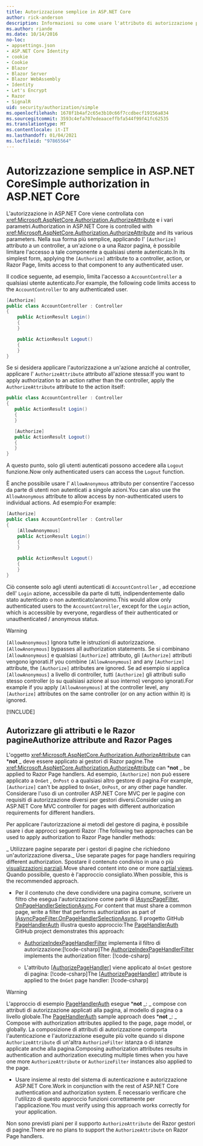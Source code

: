 ```yaml
---
title: Autorizzazione semplice in ASP.NET Core
author: rick-anderson
description: Informazioni su come usare l'attributo di autorizzazione per limitare l'accesso a controller e azioni ASP.NET Core.
ms.author: riande
ms.date: 10/14/2016
no-loc:
- appsettings.json
- ASP.NET Core Identity
- cookie
- Cookie
- Blazor
- Blazor Server
- Blazor WebAssembly
- Identity
- Let's Encrypt
- Razor
- SignalR
uid: security/authorization/simple
ms.openlocfilehash: 1678f1b4af2c65e3b10c66f7ccdbecf19156a834
ms.sourcegitcommit: 3593c4efa707edeaaceffbfa544f99f41fc62535
ms.translationtype: MT
ms.contentlocale: it-IT
ms.lasthandoff: 01/04/2021
ms.locfileid: "97865564"
---
```

# <a name="simple-authorization-in-aspnet-core"></a><span data-ttu-id="cb0e9-103">Autorizzazione semplice in ASP.NET Core</span><span class="sxs-lookup"><span data-stu-id="cb0e9-103">Simple authorization in ASP.NET Core</span></span>

<a name="security-authorization-simple"></a>

<span data-ttu-id="cb0e9-104">L'autorizzazione in ASP.NET Core viene controllata con <xref:Microsoft.AspNetCore.Authorization.AuthorizeAttribute> e i vari parametri.</span><span class="sxs-lookup"><span data-stu-id="cb0e9-104">Authorization in ASP.NET Core is controlled with <xref:Microsoft.AspNetCore.Authorization.AuthorizeAttribute> and its various parameters.</span></span> <span data-ttu-id="cb0e9-105">Nella sua forma più semplice, applicando l' `[Authorize]` attributo a un controller, a un'azione o a una Razor pagina, è possibile limitare l'accesso a tale componente a qualsiasi utente autenticato.</span><span class="sxs-lookup"><span data-stu-id="cb0e9-105">In its simplest form, applying the `[Authorize]` attribute to a controller, action, or Razor Page, limits access to that component to any authenticated user.</span></span>

<span data-ttu-id="cb0e9-106">Il codice seguente, ad esempio, limita l'accesso a `AccountController` a qualsiasi utente autenticato.</span><span class="sxs-lookup"><span data-stu-id="cb0e9-106">For example, the following code limits access to the `AccountController` to any authenticated user.</span></span>

```csharp
[Authorize]
public class AccountController : Controller
{
    public ActionResult Login()
    {
    }

    public ActionResult Logout()
    {
    }
}
```

<span data-ttu-id="cb0e9-107">Se si desidera applicare l'autorizzazione a un'azione anziché al controller, applicare l' `AuthorizeAttribute` attributo all'azione stessa:</span><span class="sxs-lookup"><span data-stu-id="cb0e9-107">If you want to apply authorization to an action rather than the controller, apply the `AuthorizeAttribute` attribute to the action itself:</span></span>

```csharp
public class AccountController : Controller
{
   public ActionResult Login()
   {
   }

   [Authorize]
   public ActionResult Logout()
   {
   }
}
```

<span data-ttu-id="cb0e9-108">A questo punto, solo gli utenti autenticati possono accedere alla `Logout` funzione.</span><span class="sxs-lookup"><span data-stu-id="cb0e9-108">Now only authenticated users can access the `Logout` function.</span></span>

<span data-ttu-id="cb0e9-109">È anche possibile usare l' `AllowAnonymous` attributo per consentire l'accesso da parte di utenti non autenticati a singole azioni.</span><span class="sxs-lookup"><span data-stu-id="cb0e9-109">You can also use the `AllowAnonymous` attribute to allow access by non-authenticated users to individual actions.</span></span> <span data-ttu-id="cb0e9-110">Ad esempio:</span><span class="sxs-lookup"><span data-stu-id="cb0e9-110">For example:</span></span>

```csharp
[Authorize]
public class AccountController : Controller
{
    [AllowAnonymous]
    public ActionResult Login()
    {
    }

    public ActionResult Logout()
    {
    }
}
```

<span data-ttu-id="cb0e9-111">Ciò consente solo agli utenti autenticati di `AccountController` , ad eccezione dell' `Login` azione, accessibile da parte di tutti, indipendentemente dallo stato autenticato o non autenticato/anonimo.</span><span class="sxs-lookup"><span data-stu-id="cb0e9-111">This would allow only authenticated users to the `AccountController`, except for the `Login` action, which is accessible by everyone, regardless of their authenticated or unauthenticated / anonymous status.</span></span>

> [!WARNING]
> <span data-ttu-id="cb0e9-112">`[AllowAnonymous]` Ignora tutte le istruzioni di autorizzazione.</span><span class="sxs-lookup"><span data-stu-id="cb0e9-112">`[AllowAnonymous]` bypasses all authorization statements.</span></span> <span data-ttu-id="cb0e9-113">Se si combinano `[AllowAnonymous]` e qualsiasi `[Authorize]` attributo, gli `[Authorize]` attributi vengono ignorati.</span><span class="sxs-lookup"><span data-stu-id="cb0e9-113">If you combine `[AllowAnonymous]` and any `[Authorize]` attribute, the `[Authorize]` attributes are ignored.</span></span> <span data-ttu-id="cb0e9-114">Se ad esempio si applica `[AllowAnonymous]` a livello di controller, tutti `[Authorize]` gli attributi sullo stesso controller (o su qualsiasi azione al suo interno) vengono ignorati.</span><span class="sxs-lookup"><span data-stu-id="cb0e9-114">For example if you apply `[AllowAnonymous]` at the controller level, any `[Authorize]` attributes on the same controller (or on any action within it) is ignored.</span></span>

[!INCLUDE[](~/includes/requireAuth.md)]

<a name="aarp"></a>

## <a name="authorize-attribute-and-no-locrazor-pages"></a><span data-ttu-id="cb0e9-115">Autorizzare gli attributi e le Razor pagine</span><span class="sxs-lookup"><span data-stu-id="cb0e9-115">Authorize attribute and Razor Pages</span></span>

<span data-ttu-id="cb0e9-116">L'oggetto <xref:Microsoft.AspNetCore.Authorization.AuthorizeAttribute> can \***not** _ deve essere applicato ai gestori di Razor pagine.</span><span class="sxs-lookup"><span data-stu-id="cb0e9-116">The <xref:Microsoft.AspNetCore.Authorization.AuthorizeAttribute> can \***not** _ be applied to Razor Page handlers.</span></span> <span data-ttu-id="cb0e9-117">Ad esempio, `[Authorize]` non può essere applicato a `OnGet` , `OnPost` o a qualsiasi altro gestore di pagina.</span><span class="sxs-lookup"><span data-stu-id="cb0e9-117">For example, `[Authorize]` can't be applied to `OnGet`, `OnPost`, or any other page handler.</span></span> <span data-ttu-id="cb0e9-118">Considerare l'uso di un controller ASP.NET Core MVC per le pagine con requisiti di autorizzazione diversi per gestori diversi.</span><span class="sxs-lookup"><span data-stu-id="cb0e9-118">Consider using an ASP.NET Core MVC controller for pages with different authorization requirements for different handlers.</span></span>

<span data-ttu-id="cb0e9-119">Per applicare l'autorizzazione ai metodi del gestore di pagina, è possibile usare i due approcci seguenti Razor :</span><span class="sxs-lookup"><span data-stu-id="cb0e9-119">The following two approaches can be used to apply authorization to Razor Page handler methods:</span></span>

<span data-ttu-id="cb0e9-120">_ Utilizzare pagine separate per i gestori di pagine che richiedono un'autorizzazione diversa.</span><span class="sxs-lookup"><span data-stu-id="cb0e9-120">_ Use separate pages for page handlers requiring different authorization.</span></span> <span data-ttu-id="cb0e9-121">Spostare il contenuto condiviso in una o più [visualizzazioni parziali](xref:mvc/views/partial).</span><span class="sxs-lookup"><span data-stu-id="cb0e9-121">Move shared content into one or more [partial views](xref:mvc/views/partial).</span></span> <span data-ttu-id="cb0e9-122">Quando possibile, questo è l'approccio consigliato.</span><span class="sxs-lookup"><span data-stu-id="cb0e9-122">When possible, this is the recommended approach.</span></span>
* <span data-ttu-id="cb0e9-123">Per il contenuto che deve condividere una pagina comune, scrivere un filtro che esegua l'autorizzazione come parte di [IAsyncPageFilter. OnPageHandlerSelectionAsync](xref:Microsoft.AspNetCore.Mvc.Filters.IAsyncPageFilter.OnPageHandlerSelectionAsync%2A).</span><span class="sxs-lookup"><span data-stu-id="cb0e9-123">For content that must share a common page, write a filter that performs authorization as part of [IAsyncPageFilter.OnPageHandlerSelectionAsync](xref:Microsoft.AspNetCore.Mvc.Filters.IAsyncPageFilter.OnPageHandlerSelectionAsync%2A).</span></span> <span data-ttu-id="cb0e9-124">Il progetto GitHub [PageHandlerAuth](https://github.com/dotnet/AspNetCore.Docs/tree/master/aspnetcore/security/authorization/simple/samples/3.1/PageHandlerAuth) illustra questo approccio:</span><span class="sxs-lookup"><span data-stu-id="cb0e9-124">The [PageHandlerAuth](https://github.com/dotnet/AspNetCore.Docs/tree/master/aspnetcore/security/authorization/simple/samples/3.1/PageHandlerAuth) GitHub project demonstrates this approach:</span></span>
  * <span data-ttu-id="cb0e9-125">[AuthorizeIndexPageHandlerFilter](https://github.com/dotnet/AspNetCore.Docs/blob/master/aspnetcore/security/authorization/simple/samples/3.1/PageHandlerAuth/AuthorizeIndexPageHandlerFilter.cs) implementa il filtro di autorizzazione:[!code-csharp[](~/security/authorization/simple/samples/3.1/PageHandlerAuth/Pages/Index.cshtml.cs?name=snippet)]</span><span class="sxs-lookup"><span data-stu-id="cb0e9-125">The [AuthorizeIndexPageHandlerFilter](https://github.com/dotnet/AspNetCore.Docs/blob/master/aspnetcore/security/authorization/simple/samples/3.1/PageHandlerAuth/AuthorizeIndexPageHandlerFilter.cs) implements the authorization filter: [!code-csharp[](~/security/authorization/simple/samples/3.1/PageHandlerAuth/Pages/Index.cshtml.cs?name=snippet)]</span></span>

  * <span data-ttu-id="cb0e9-126">L'attributo [[AuthorizePageHandler]](https://github.com/dotnet/AspNetCore.Docs/tree/master/aspnetcore/security/authorization/simple/samples/3.1/PageHandlerAuth/Pages/Index.cshtml.cs#L16) viene applicato al `OnGet` gestore di pagina: [!code-csharp[](~/security/authorization/simple/samples/3.1/PageHandlerAuth/AuthorizeIndexPageHandlerFilter.cs?name=snippet)]</span><span class="sxs-lookup"><span data-stu-id="cb0e9-126">The [[AuthorizePageHandler]](https://github.com/dotnet/AspNetCore.Docs/tree/master/aspnetcore/security/authorization/simple/samples/3.1/PageHandlerAuth/Pages/Index.cshtml.cs#L16) attribute is applied to the `OnGet` page handler: [!code-csharp[](~/security/authorization/simple/samples/3.1/PageHandlerAuth/AuthorizeIndexPageHandlerFilter.cs?name=snippet)]</span></span>

> [!WARNING]
> <span data-ttu-id="cb0e9-127">L'approccio di esempio [PageHandlerAuth](https://github.com/pranavkm/PageHandlerAuth) esegue \***not** _: _ compose con attributi di autorizzazione applicati alla pagina, al modello di pagina o a livello globale.</span><span class="sxs-lookup"><span data-stu-id="cb0e9-127">The [PageHandlerAuth](https://github.com/pranavkm/PageHandlerAuth) sample approach does \***not** _: _ Compose with authorization attributes applied to the page, page model, or globally.</span></span> <span data-ttu-id="cb0e9-128">La composizione di attributi di autorizzazione comporta l'autenticazione e l'autorizzazione eseguite più volte quando si dispone `AuthorizeAttribute` di un'altra `AuthorizeFilter` istanza o di istanze applicate anche alla pagina.</span><span class="sxs-lookup"><span data-stu-id="cb0e9-128">Composing authorization attributes results in authentication and authorization executing multiple times when you have one more `AuthorizeAttribute` or `AuthorizeFilter` instances also applied to the page.</span></span>
> * <span data-ttu-id="cb0e9-129">Usare insieme al resto del sistema di autenticazione e autorizzazione ASP.NET Core.</span><span class="sxs-lookup"><span data-stu-id="cb0e9-129">Work in conjunction with the rest of ASP.NET Core authentication and authorization system.</span></span> <span data-ttu-id="cb0e9-130">È necessario verificare che l'utilizzo di questo approccio funzioni correttamente per l'applicazione.</span><span class="sxs-lookup"><span data-stu-id="cb0e9-130">You must verify using this approach works correctly for your application.</span></span>

<span data-ttu-id="cb0e9-131">Non sono previsti piani per il supporto `AuthorizeAttribute` dei Razor gestori di pagine.</span><span class="sxs-lookup"><span data-stu-id="cb0e9-131">There are no plans to support the `AuthorizeAttribute` on Razor Page handlers.</span></span> 
